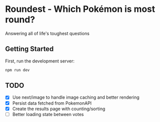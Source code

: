 # Roundest - Which Pokémon is most round?

Answering all of life's toughest questions

## Getting Started

First, run the development server:

```bash
npm run dev
```

## TODO

- [x] Use next/image to handle image caching and better rendering
- [x] Persist data fetched from PokemonAPI
- [x] Create the results page with counting/sorting
- [ ] Better loading state between votes
